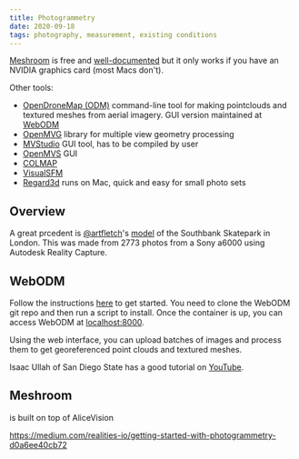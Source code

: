 ```yaml
---
title: Photogrammetry
date: 2020-09-18
tags: photography, measurement, existing conditions
---
```


[Meshroom](https://meshroom-manual.readthedocs.io/en/latest/index.html) is free and [well-documented](https://blog.prusaprinters.org/photogrammetry-2-3d-scanning-simpler-better-than-ever_29393/) but it only works if you have an NVIDIA graphics card (most Macs don't).

Other tools:

- [OpenDroneMap (ODM)](https://github.com/OpenDroneMap/ODM) command-line tool for making pointclouds and textured meshes from aerial imagery. GUI version maintained at [WebODM](https://github.com/OpenDroneMap/WebODM)
- [OpenMVG](https://github.com/openMVG/openMVG) library for multiple view geometry processing
- [MVStudio](https://github.com/LiangliangNan/MVStudio) GUI tool, has to be compiled by user
- [OpenMVS](https://github.com/cdcseacave/openMVS) GUI
- [COLMAP](https://colmap.github.io/install.html)
- [VisualSFM](http://ccwu.me/vsfm/)
- [Regard3d]() runs on Mac, quick and easy for small photo sets

## Overview

A great prcedent is [@artfletch](https://twitter.com/artfletch)'s [model](https://sketchfab.com/3d-models/southbank-undercroft-skatepark-add37d5dc6a2456eb0d7607c6fbd884d) of the Southbank Skatepark in London. This was made from 2773 photos from a Sony a6000 using Autodesk Reality Capture.

## WebODM

Follow the instructions [here](https://github.com/OpenDroneMap/WebODM) to get started. You need to clone the WebODM git repo and then run a script to install. Once the container is up, you can access WebODM at [localhost:8000](http://localhost:8000).

Using the web interface, you can upload batches of images and process them to get georeferenced point clouds and textured meshes. 

Isaac Ullah of San Diego State has a good tutorial on [YouTube](https://www.youtube.com/watch?v=0zVtZxWyBsw).

## Meshroom

is built on top of AliceVision

https://medium.com/realities-io/getting-started-with-photogrammetry-d0a6ee40cb72

